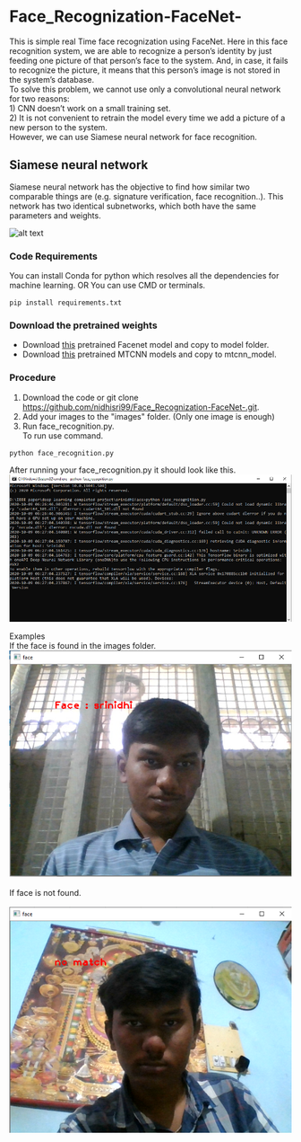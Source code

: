 # Face_Recognization-FaceNet-

This is simple real Time face recognization using FaceNet.
Here in this face recognition system, we are able to recognize a person’s identity by just feeding one picture of that person’s face to the system. And, in case, it fails to recognize the picture, it means that this person’s image is not stored in the system’s database.</br>
    To solve this problem, we cannot use only a convolutional neural network for two reasons:</br>
    1) CNN doesn’t work on a small training set. </br>
    2) It is not convenient to retrain the model every time we add a picture of a new person to the system. </br>
However, we can use Siamese neural network for face recognition.

<h2>Siamese neural network</h2>
  Siamese neural network has the objective to find how similar two comparable things are (e.g. signature verification, face recognition..). This network has two identical subnetworks, which both have the same parameters and weights.
  
  ![alt text](https://miro.medium.com/max/700/1*ZQjqmkyFyAQW34KIA26uwQ.png)
  
  ### Code Requirements
You can install Conda for python which resolves all the dependencies for machine learning. OR You can use CMD or terminals.
```
pip install requirements.txt
```

### Download the pretrained weights
* Download [this](https://drive.google.com/file/d/1EXPBSXwTaqrSC0OhUdXNmKSh9qJUQ55-/view) pretrained Facenet model and copy to model folder.
* Download [this](https://github.com/wangbm/MTCNN-Tensorflow/tree/master/save_model) pretrained MTCNN models and copy to mtcnn_model.


### Procedure
1. Download the code or git clone https://github.com/nidhisri99/Face_Recognization-FaceNet-.git.
2. Add your images to the "images" folder. (Only one image is enough)
3. Run face_recognition.py. </br>
To run use command.
```
python face_recognition.py
```

After running your face_recognition.py it should look like this.
![Alt text](git_images/face_recognition.png?raw=true "Title")

Examples</br>
If the face is found in the images folder.</br>
![Alt text](git_images/face1.png?raw=true "Title")
</br>
</br>
If face is not found.</br>
</br>
![Alt text](git_images/no_match.png?raw=true "Title")
